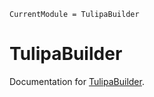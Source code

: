 ```@meta
CurrentModule = TulipaBuilder
```

# TulipaBuilder

Documentation for [TulipaBuilder](https://github.com/TulipaEnergy/TulipaBuilder.jl).

